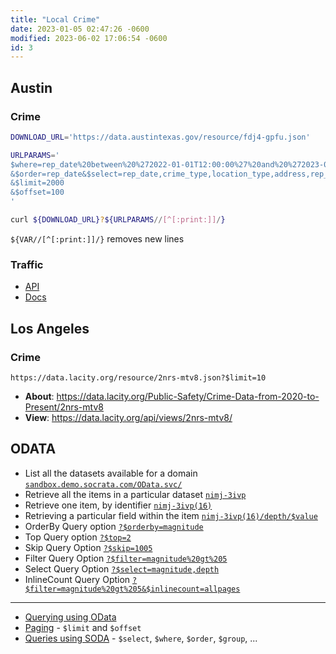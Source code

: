 ```yaml
---
title: "Local Crime"
date: 2023-01-05 02:47:26 -0600
modified: 2023-06-02 17:06:54 -0600
id: 3
---
```



## Austin

### Crime 

```sh
DOWNLOAD_URL='https://data.austintexas.gov/resource/fdj4-gpfu.json'

URLPARAMS='
$where=rep_date%20between%20%272022-01-01T12:00:00%27%20and%20%272023-01-01T14:00:00%27
&$order=rep_date&$select=rep_date,crime_type,location_type,address,rep_time,zip_code
&$limit=2000
&$offset=100
'

curl ${DOWNLOAD_URL}?${URLPARAMS//[^[:print:]]/}
```
`${VAR//[^[:print:]]/}` removes new lines


### Traffic 

* [API](https://data.austintexas.gov/resource/dx9v-zd7x.json)
* [Docs](https://dev.socrata.com/foundry/data.austintexas.gov/dx9v-zd7x)


## Los Angeles

### Crime

```
https://data.lacity.org/resource/2nrs-mtv8.json?$limit=10
```

* **About**: https://data.lacity.org/Public-Safety/Crime-Data-from-2020-to-Present/2nrs-mtv8
* **View**: https://data.lacity.org/api/views/2nrs-mtv8/


## ODATA

- List all the datasets available for a domain
  [`sandbox.demo.socrata.com/OData.svc/`](https://sandbox.demo.socrata.com/OData.svc/)
- Retrieve all the items in a particular dataset
  [`nimj-3ivp`](https://sandbox.demo.socrata.com/OData.svc/nimj-3ivp)
- Retrieve one item, by identifier
  [`nimj-3ivp(16)`](https://sandbox.demo.socrata.com/OData.svc/nimj-3ivp(16))
- Retrieving a particular field within the item
  [`nimj-3ivp(16)/depth/$value`](https://sandbox.demo.socrata.com/OData.svc/nimj-3ivp(16)/depth/$value)
- OrderBy Query option
  [`?$orderby=magnitude`](https://sandbox.demo.socrata.com/OData.svc/nimj-3ivp?$orderby=magnitude)
- Top Query option
  [`?$top=2`](https://sandbox.demo.socrata.com/OData.svc/nimj-3ivp?$top=2)
- Skip Query Option
  [`?$skip=1005`](https://sandbox.demo.socrata.com/OData.svc/nimj-3ivp?$skip=1005)
- Filter Query Option
  [`?$filter=magnitude%20gt%205`](https://sandbox.demo.socrata.com/OData.svc/nimj-3ivp?$filter=magnitude%20gt%205)
- Select Query Option
  [`?$select=magnitude,depth`](https://sandbox.demo.socrata.com/OData.svc/nimj-3ivp?$select=magnitude,depth)
- InlineCount Query Option
  [`?$filter=magnitude%20gt%205&$inlinecount=allpages`](https://sandbox.demo.socrata.com/OData.svc/nimj-3ivp?$filter=magnitude%20gt%205&$inlinecount=allpages)

---

* [Querying using OData](https://support.socrata.com/hc/en-us/articles/115005364207)
* [Paging](https://dev.socrata.com/docs/paging.html) - `$limit` and `$offset`
* [Queries using SODA](https://dev.socrata.com/docs/queries/) - `$select`, `$where`, `$order`, `$group`, ...


